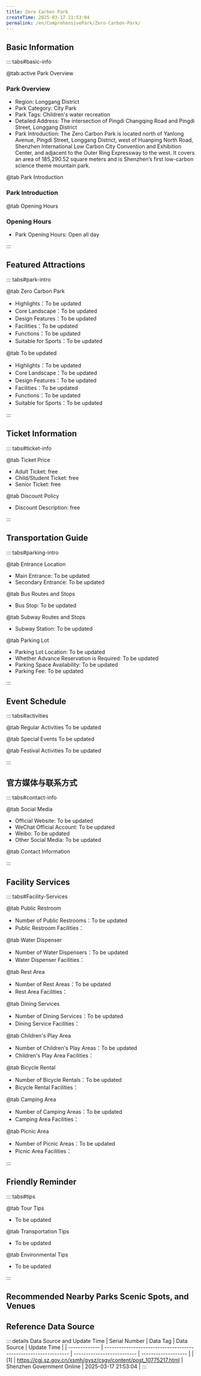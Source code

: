 ```yaml
---
title: Zero Carbon Park
createTime: 2025-03-17 21:53:04
permalink: /en/ComprehensivePark/Zero-Carbon-Park/
---
```



<script setup>
import ImageSwiper from '/.vuepress/theme/components/ImageSwiper.vue'
// 轮播图数据
const swiperItems = [
    {
                link: 'https://cgj.sz.gov.cn/img/4/4005/4005947/10775217.png',
                title: 'Zero Carbon Park',
                description: '',
                author: 'Shenzhen Government Online',
                date: '2025/03/17'
                },
  {
                link: 'https://cgj.sz.gov.cn/img/4/4005/4005947/10775217.png',
                title: 'Zero Carbon Park',
                description: '',
                author: 'Shenzhen Government Online',
                date: '2025/03/17'
                }
]
// 配置项
const swiperConfig = {
  height: 500,
  showInfo: true
}
</script>
<!-- 轮播图组件 -->
<ImageSwiper :items="swiperItems" :config="swiperConfig" />



## Basic Information

::: tabs#basic-info

@tab:active Park Overview
### Park Overview
- Region: Longgang District
- Park Category: City Park
- Park Tags: Children's water recreation
- Detailed Address: The intersection of Pingdi Changqing Road and Pingdi Street, Longgang District
- Park Introduction: The Zero Carbon Park is located north of Yanlong Avenue, Pingdi Street, Longgang District, west of Huanping North Road, Shenzhen International Low Carbon City Convention and Exhibition Center, and adjacent to the Outer Ring Expressway to the west. It covers an area of 185,290.52 square meters and is Shenzhen’s first low-carbon science theme mountain park.

@tab Park Introduction
### Park Introduction
@tab Opening Hours
### Opening Hours
- Park Opening Hours: Open all day

:::

## Featured Attractions

::: tabs#park-intro

@tab Zero Carbon Park
<ImageCard
image="https://cgj.sz.gov.cn/images/index20230710_1.png"
    title="Zero Carbon Park"
    description="The park includes rainwater gardens, handcraft trails, water listening trails, forest classrooms, barefoot parks, zero-carbon pavilions, lychee forest trails, wind listening corridors, colorful flower forests, multi-functional activity lawns and other special landscapes. It is the first low-carbon science theme park in Longgang, integrating tourism, ecology, science and technology, and thematic features. It will become a 'natural country park' with a clear theme in eastern Shenzhen, embodying the characteristics of natural scenery."
    date=""
    author="Shenzhen Government Online"
/>


- Highlights：To be updated
- Core Landscape：To be updated
- Design Features：To be updated
- Facilities：To be updated
- Functions：To be updated
- Suitable for Sports：To be updated

@tab To be updated
<ImageCard
image="https://cgj.sz.gov.cn/images/index20230710_1.png"
    title="Zero Carbon Park"
    description="The park includes rainwater gardens, handcraft trails, water listening trails, forest classrooms, barefoot parks, zero-carbon pavilions, lychee forest trails, wind listening corridors, colorful flower forests, multi-functional activity lawns and other special landscapes. It is the first low-carbon science theme park in Longgang, integrating tourism, ecology, science and technology, and thematic features. It will become a 'natural country park' with a clear theme in eastern Shenzhen, embodying the characteristics of natural scenery."
    date=""
    author="Shenzhen Government Online"
/>


- Highlights：To be updated
- Core Landscape：To be updated
- Design Features：To be updated
- Facilities：To be updated
- Functions：To be updated
- Suitable for Sports：To be updated

:::

## Ticket Information

::: tabs#ticket-info

@tab Ticket Price
- Adult Ticket: free
- Child/Student Ticket: free
- Senior Ticket: free

@tab Discount Policy
- Discount Description: free

:::

## Transportation Guide

::: tabs#parking-intro

@tab Entrance Location
- Main Entrance: To be updated
- Secondary Entrance: To be updated

@tab Bus Routes and Stops
- Bus Stop: To be updated

@tab Subway Routes and Stops
- Subway Station: To be updated

@tab Parking Lot
- Parking Lot Location: To be updated
- Whether Advance Reservation is Required: To be updated
- Parking Space Availability: To be updated
- Parking Fee: To be updated

:::

## Event Schedule

::: tabs#activities

@tab Regular Activities
To be updated

@tab Special Events
To be updated

@tab Festival Activities
To be updated

:::

## 官方媒体与联系方式

::: tabs#contact-info

@tab Social Media
- Official Website: To be updated
- WeChat Official Account: To be updated
- Weibo: To be updated
- Other Social Media: To be updated

@tab Contact Information

:::

## Facility Services

::: tabs#Facility-Services

@tab Public Restroom
- Number of Public Restrooms：To be updated
- Public Restroom Facilities：

@tab Water Dispenser
- Number of Water Dispensers：To be updated
- Water Dispenser Facilities：

@tab Rest Area
- Number of Rest Areas：To be updated
- Rest Area Facilities：

@tab Dining Services
- Number of Dining Services：To be updated
- Dining Service Facilities：

@tab Children's Play Area
- Number of Children's Play Areas：To be updated
- Children's Play Area Facilities：

@tab Bicycle Rental
- Number of Bicycle Rentals：To be updated
- Bicycle Rental Facilities：

@tab Camping Area
- Number of Camping Areas：To be updated
- Camping Area Facilities：

@tab Picnic Area
- Number of Picnic Areas：To be updated
- Picnic Area Facilities：

:::

## Friendly Reminder

::: tabs#tips

@tab Tour Tips
- To be updated

@tab Transportation Tips
- To be updated

@tab Environmental Tips
- To be updated

:::

## Recommended Nearby Parks Scenic Spots, and Venues

<CardGrid>
  <ImageCard
        image="https://cgj.sz.gov.cn/img/4/4005/4005949/10775220.png"
        title="Xinqiao Citizen Square"
        description="The Civic Square covers a total area of 139,226.16 square meters. The overall layout is designed in the shape of an oyster. It has an underground parking lot at"
        href="/en/ComprehensivePark/Xinqiao Citizen Square"
        author="Shenzhen Government Online"
        date="2025/01/02"
      />
      <ImageCard
        image="https://cgj.sz.gov.cn/img/4/4005/4005949/10775220.png"
        title="Xinqiao Citizen Square"
        description="The Civic Square covers a total area of 139,226.16 square meters. The overall layout is designed in the shape of an oyster. It has an underground parking lot at"
        href="/en/ComprehensivePark/Xinqiao Citizen Square"
        author="Shenzhen Government Online"
        date="2025/01/02"
      />
    </CardGrid>


## Reference Data Source

::: details Data Source and Update Time
| Serial Number | Data Tag                                                        | Data Source                | Update Time         |
| ------------- | --------------------------------------------------------------- | -------------------------- | ------------------- |
| [1]           | https://cgj.sz.gov.cn/xsmh/gysz/csgy/content/post_10775217.html | Shenzhen Government Online | 2025-03-17 21:53:04 |
:::

